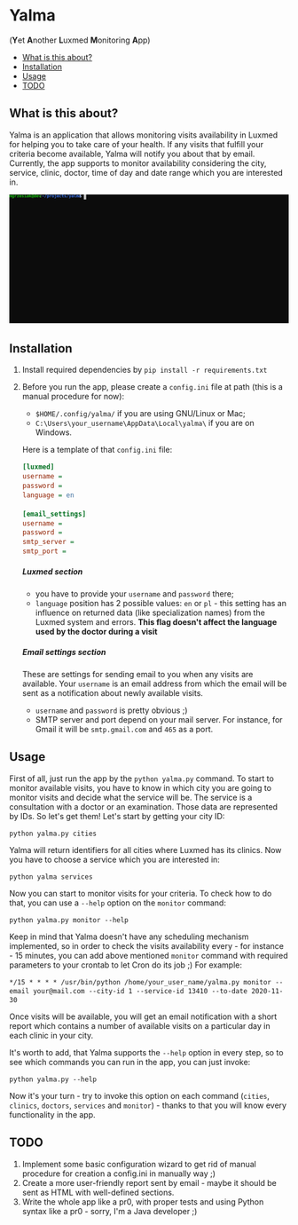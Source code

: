 # Yalma
(**Y**et **A**nother **L**uxmed **M**onitoring **A**pp)

* [What is this about?](#what-is-this-about)
* [Installation](#installation)
* [Usage](#usage)
* [TODO](#todo)

## What is this about?
Yalma is an application that allows monitoring visits availability in Luxmed for helping you to take care of your health. 
If any visits that fulfill your criteria become available, Yalma will notify you about that by email. 
Currently, the app supports to monitor availability considering the city, service, clinic, doctor, time of day 
and date range which you are interested in.

[<img src="demo.svg">]()

## Installation
1. Install required dependencies by `pip install -r requirements.txt`
1. Before you run the app, please create a `config.ini` file at path (this is a manual procedure for now):
    * `$HOME/.config/yalma/` if you are using GNU/Linux or Mac;
    * `C:\Users\your_username\AppData\Local\yalma\` if you are on Windows.

    Here is a template of that `config.ini` file:

    ```ini
    [luxmed]
    username = 
    password = 
    language = en
    
    [email_settings]
    username = 
    password = 
    smtp_server = 
    smtp_port = 
    ```

    ##### Luxmed section
    * you have to provide your `username` and `password` there;
    * `language` position has 2 possible values: `en` or `pl` - this setting has an influence on returned data
      (like specialization names) from the Luxmed system and errors. **This flag doesn't affect the language used by the
      doctor during a visit**

   ##### Email settings section
    These are settings for sending email to you when any visits are available. Your `username` is an email address
    from which the email will be sent as a notification about newly available visits.
    * `username` and `password` is pretty obvious ;)
    * SMTP server and port depend on your mail server. For instance, for Gmail it will be `smtp.gmail.com` and `465` 
    as a port.
 
## Usage
 First of all, just run the app by the `python yalma.py` command. To start to monitor available visits, you have to know 
 in which city you are going to monitor visits and decide what the service will be. The service is a consultation 
 with a doctor or an examination. Those data are represented by IDs. So let's get them! Let's start by getting
 your city ID:
 
 ```shell script
 python yalma.py cities
```
 Yalma will return identifiers for all cities where Luxmed has its clinics. Now you have to choose a service which
 you are interested in:
 
```shell script
python yalma services
```
 
 Now you can start to monitor visits for your criteria. To check how to do that, you can use a `--help` option on the 
 `monitor` command:
 
```shell script
python yalma.py monitor --help
```
 
 Keep in mind that Yalma doesn't have any scheduling mechanism implemented, so in order to check the visits availability
 every - for instance - 15 minutes, you can add above mentioned `monitor` command with required parameters 
 to your crontab to let Cron do its job ;) For example:
 
 ```shell script
*/15 * * * * /usr/bin/python /home/your_user_name/yalma.py monitor --email your@mail.com --city-id 1 --service-id 13410 --to-date 2020-11-30
```
 
 Once visits will be available, you will get an email notification with a short report which contains a number 
 of available visits on a particular day in each clinic in your city.
 
 It's worth to add, that Yalma supports the `--help` option in every step, so to see which commands you can run 
 in the app, you can just invoke:
 
 ```shell script
python yalma.py --help
```

 Now it's your turn - try to invoke this option on each command (`cities`, `clinics`, `doctors`, `services`
 and `monitor`) - thanks to that you will know every functionality in the app.
 
## TODO
1. Implement some basic configuration wizard to get rid of manual procedure for creation a config.ini in manually way ;)
2. Create a more user-friendly report sent by email - maybe it should be sent as HTML with well-defined sections.
3. Write the whole app like a pr0, with proper tests and using Python syntax like a pr0 - sorry, I'm a Java developer ;)